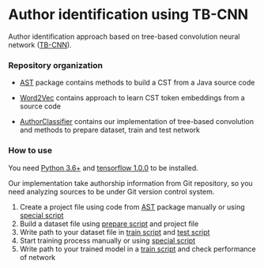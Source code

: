 # Author identification using TB-CNN

Author identification approach based on tree-based convolution neural network ([TB-CNN](https://arxiv.org/abs/1409.5718)).

### Repository organization
 * [AST](AST) package contains methods to build a CST from a Java source code
 
 * [Word2Vec](Word2Vec) contains approach to learn CST token embeddings from a source code 
 
 * [AuthorClassifier](TFAuthorClassifier) contains our implementation of tree-based convolution
    and methods to prepare dataset, train and test network

### How to use

You need [Python 3.6+](https://www.python.org/downloads/release/python-361/) 
and [tensorflow 1.0.0](https://www.tensorflow.org/) to be installed.

Our implementation take authorship information from Git repository, so you need analyzing sources
to be under Git version control system. 
1. Create a project file using code from [AST](AST) package manually or
 using [special script](RunAuthorAnalyzer.sh)
2. Build a dataset file using [prepare script](TFAuthorClassifier/DataPreparation.py) and project file
3. Write path to your dataset file in [train script](TFAuthorClassifier/Train.py) and 
[test script](TFAuthorClassifier/Test.py)
4. Start training process manually or using [special script](RunTFClassifier.sh)
5. Write path to your trained model in a [train script](TFAuthorClassifier/Train.py) and
    check performance of network